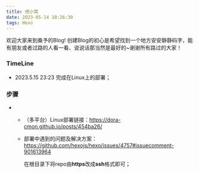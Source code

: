 ```yaml
---
title: 搭小窝
date: 2023-05-14 10:26:30
tags: Hexo
---
```

欢迎大家来到桑予的Blog! 创建Blog的初心是希望找到一个地方安安静静码字，能有朋友或者过路的人看一看、说说话那当然是最好的~谢谢所有路过的大家！


### TimeLine
* 2023.5.15 23:23 完成在Linux上的部署；


### 步骤
* 
    * （多平台）Linux部署链接：https://dora-cmon.github.io/posts/454ba26/
    * 部署中遇到的问题及解决方案：https://github.com/hexojs/hexo/issues/4757#issuecomment-901613964
    
        在根目录下将repo由**https**改成**ssh**格式即可；

